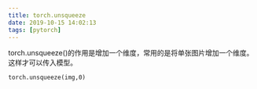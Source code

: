 ```yaml
---
title: torch.unsqueeze
date: 2019-10-15 14:02:13
tags: [pytorch]
---
```

torch.unsqueeze()的作用是增加一个维度，常用的是将单张图片增加一个维度。这样才可以传入模型。
```
torch.unsqueeze(img,0)
```
